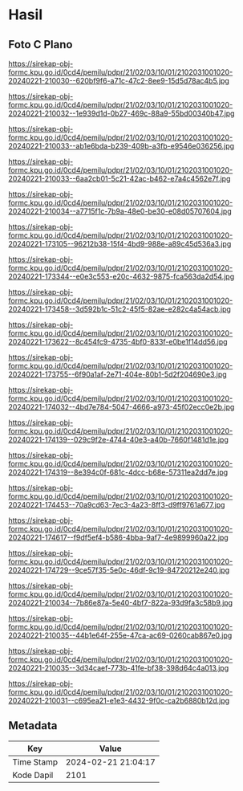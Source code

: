 # Hasil

## Foto C Plano

https://sirekap-obj-formc.kpu.go.id/0cd4/pemilu/pdpr/21/02/03/10/01/2102031001020-20240221-210030--620bf9f6-a71c-47c2-8ee9-15d5d78ac4b5.jpg

https://sirekap-obj-formc.kpu.go.id/0cd4/pemilu/pdpr/21/02/03/10/01/2102031001020-20240221-210032--1e939d1d-0b27-469c-88a9-55bd00340b47.jpg

https://sirekap-obj-formc.kpu.go.id/0cd4/pemilu/pdpr/21/02/03/10/01/2102031001020-20240221-210033--ab1e6bda-b239-409b-a3fb-e9546e036256.jpg

https://sirekap-obj-formc.kpu.go.id/0cd4/pemilu/pdpr/21/02/03/10/01/2102031001020-20240221-210033--6aa2cb01-5c21-42ac-b462-e7a4c4562e7f.jpg

https://sirekap-obj-formc.kpu.go.id/0cd4/pemilu/pdpr/21/02/03/10/01/2102031001020-20240221-210034--a7715f1c-7b9a-48e0-be30-e08d05707604.jpg

https://sirekap-obj-formc.kpu.go.id/0cd4/pemilu/pdpr/21/02/03/10/01/2102031001020-20240221-173105--96212b38-15f4-4bd9-988e-a89c45d536a3.jpg

https://sirekap-obj-formc.kpu.go.id/0cd4/pemilu/pdpr/21/02/03/10/01/2102031001020-20240221-173344--e0e3c553-e20c-4632-9875-fca563da2d54.jpg

https://sirekap-obj-formc.kpu.go.id/0cd4/pemilu/pdpr/21/02/03/10/01/2102031001020-20240221-173458--3d592b1c-51c2-45f5-82ae-e282c4a54acb.jpg

https://sirekap-obj-formc.kpu.go.id/0cd4/pemilu/pdpr/21/02/03/10/01/2102031001020-20240221-173622--8c454fc9-4735-4bf0-833f-e0be1f14dd56.jpg

https://sirekap-obj-formc.kpu.go.id/0cd4/pemilu/pdpr/21/02/03/10/01/2102031001020-20240221-173755--6f90a1af-2e71-404e-80b1-5d2f204690e3.jpg

https://sirekap-obj-formc.kpu.go.id/0cd4/pemilu/pdpr/21/02/03/10/01/2102031001020-20240221-174032--4bd7e784-5047-4666-a973-45f02ecc0e2b.jpg

https://sirekap-obj-formc.kpu.go.id/0cd4/pemilu/pdpr/21/02/03/10/01/2102031001020-20240221-174139--029c9f2e-4744-40e3-a40b-7660f1481d1e.jpg

https://sirekap-obj-formc.kpu.go.id/0cd4/pemilu/pdpr/21/02/03/10/01/2102031001020-20240221-174319--8e394c0f-681c-4dcc-b68e-57311ea2dd7e.jpg

https://sirekap-obj-formc.kpu.go.id/0cd4/pemilu/pdpr/21/02/03/10/01/2102031001020-20240221-174453--70a9cd63-7ec3-4a23-8ff3-d9ff9761a677.jpg

https://sirekap-obj-formc.kpu.go.id/0cd4/pemilu/pdpr/21/02/03/10/01/2102031001020-20240221-174617--f9df5ef4-b586-4bba-9af7-4e9899960a22.jpg

https://sirekap-obj-formc.kpu.go.id/0cd4/pemilu/pdpr/21/02/03/10/01/2102031001020-20240221-174729--9ce57f35-5e0c-46df-9c19-84720212e240.jpg

https://sirekap-obj-formc.kpu.go.id/0cd4/pemilu/pdpr/21/02/03/10/01/2102031001020-20240221-210034--7b86e87a-5e40-4bf7-822a-93d9fa3c58b9.jpg

https://sirekap-obj-formc.kpu.go.id/0cd4/pemilu/pdpr/21/02/03/10/01/2102031001020-20240221-210035--44b1e64f-255e-47ca-ac69-0260cab867e0.jpg

https://sirekap-obj-formc.kpu.go.id/0cd4/pemilu/pdpr/21/02/03/10/01/2102031001020-20240221-210035--3d34caef-773b-41fe-bf38-398d64c4a013.jpg

https://sirekap-obj-formc.kpu.go.id/0cd4/pemilu/pdpr/21/02/03/10/01/2102031001020-20240221-210031--c695ea21-e1e3-4432-9f0c-ca2b6880b12d.jpg


## Metadata

| Key        | Value               |
| ---------- | ------------------- |
| Time Stamp | 2024-02-21 21:04:17 |
| Kode Dapil | 2101                |



